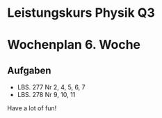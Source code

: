 Leistungskurs Physik Q3
=====================

# Wochenplan 6. Woche

## Aufgaben

- LBS. 277 Nr 2, 4, 5, 6, 7
- LBS. 278 Nr 9, 10, 11

Have a lot of fun!